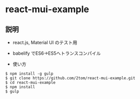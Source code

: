 # react-mui-example

## 説明
- react.js, Material UI のテスト用
- babelify でES6->ES5へトランスコンパイル

- 使い方
```
$ npm install -g gulp
$ git clone https://github.com/2tom/react-mui-example.git
$ cd react-mui-example
$ npm install
$ gulp
```
